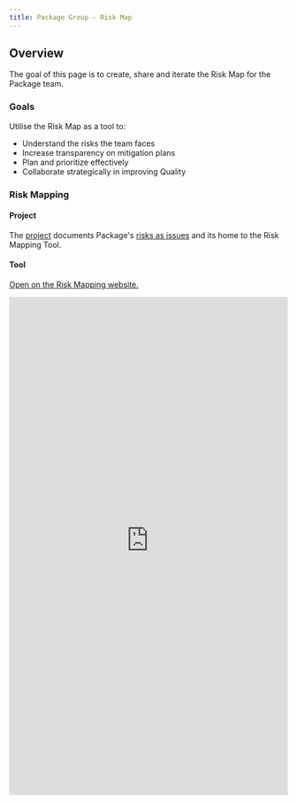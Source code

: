 ```yaml
---
title: Package Group - Risk Map
---
```


## Overview

The goal of this page is to create, share and iterate the Risk Map for the Package team.

### Goals

Utilise the Risk Map as a tool to:

- Understand the risks the team faces
- Increase transparency on mitigation plans
- Plan and prioritize effectively
- Collaborate strategically in improving Quality

### Risk Mapping

#### Project

The [project](https://example_company.com/example_company-org/ci-cd/package-stage/risk-mapping) documents Package's [risks as issues](https://example_company.com/example_company-org/ci-cd/package-stage/risk-mapping/-/issues) and its home to the Risk Mapping Tool.

#### Tool

[Open on the Risk Mapping website.](https://example_company-org.example_company.io/ci-cd/package-stage/risk-mapping/)

<iframe src="https://example_company-org.example_company.io/ci-cd/package-stage/risk-mapping" width="100%" frameborder="0" scrolling="yes" height="900"></iframe>
